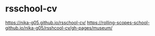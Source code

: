 # rsschool-cv  
https://nika-g05.github.io/rsschool-cv/
https://rolling-scopes-school-github.io/nika-g05/rsshcool-cv/gh-pages/museum/

